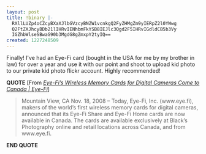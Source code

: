 ```yaml
---
layout: post
title: !binary |-
  RXllLUZp4oCZcyBXaXJlbGVzcyBNZW1vcnkgQ2FyZHMgZm9yIERpZ2l0YWwg
  Q2FtZXJhcyBDb21lIHRvIENhbmFkYSB8IEJlc3Qgd2F5IHRvIGdldCB5b3Vy
  IGZhbWlseSBwaG90b3MgdG8gZmxpY2tyIQ==
created: 1227248509
---
```

<p>Finally! I've had an Eye-Fi card (bought in the USA for me by my brother in law) for over a year and use it with our point and shoot to upload kid photo to our private kid photo flickr account. Highly recommended!</p>
<p><strong>QUOTE</strong> [From <a href="http://www.eye.fi/news/2008/11/20/eye-fi%e2%80%99s-wireless-memory-cards-for-digital-cameras-come-to-canada/"><cite>Eye-Fi’s Wireless Memory Cards for Digital Cameras Come to Canada | Eye-Fi</cite></a>]</p>
<blockquote cite="http://www.eye.fi/news/2008/11/20/eye-fi%e2%80%99s-wireless-memory-cards-for-digital-cameras-come-to-canada/">
  <p>Mountain View, CA Nov. 18, 2008 – Today, Eye-Fi, Inc. (www.eye.fi), makers of the world’s first wireless memory cards for digital cameras, announced that its Eye-Fi Share and Eye-Fi Home cards are now available in Canada. The cards are available exclusively at Black’s Photography online and retail locations across Canada, and from www.eye.fi.</p>
</blockquote>
<p><strong>END QUOTE</strong></p>
